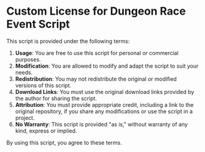 # Custom License for Dungeon Race Event Script

This script is provided under the following terms:

1. **Usage**: You are free to use this script for personal or commercial purposes.
2. **Modification**: You are allowed to modify and adapt the script to suit your needs.
3. **Redistribution**: You may not redistribute the original or modified versions of this script. 
4. **Download Links**: You must use the original download links provided by the author for sharing the script.
5. **Attribution**: You must provide appropriate credit, including a link to the original repository, if you share any modifications or use the script in a project.
6. **No Warranty**: This script is provided "as is," without warranty of any kind, express or implied.

By using this script, you agree to these terms.

